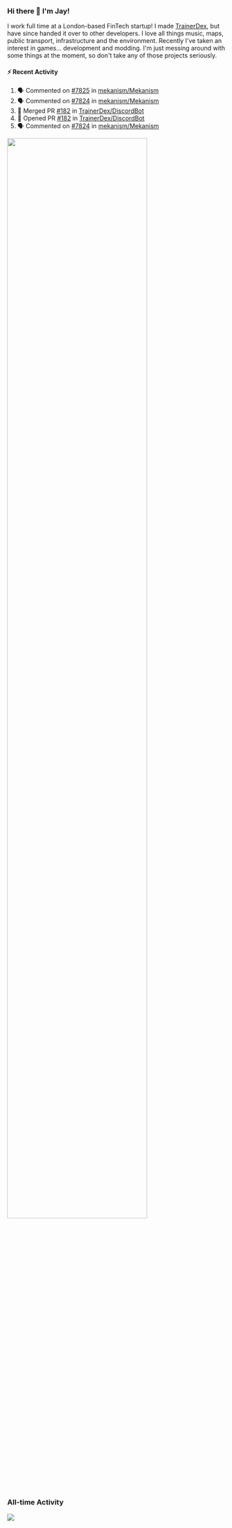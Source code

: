 ### Hi there 👋 I'm Jay!
I work full time at a London-based FinTech startup! I made [TrainerDex](https://www.github.com/TrainerDex), but have since handed it over to other developers. I love all things music, maps, public transport, infrastructure and the environment. Recently I've taken an interest in games... development and modding. I'm just messing around with some things at the moment, so don't take any of those projects seriously.

#### :zap: Recent Activity
<!--START_SECTION:activity-->
1. 🗣 Commented on [#7825](https://github.com/mekanism/Mekanism/pull/7825#issuecomment-1657903616) in [mekanism/Mekanism](https://github.com/mekanism/Mekanism)
2. 🗣 Commented on [#7824](https://github.com/mekanism/Mekanism/pull/7824#issuecomment-1657903006) in [mekanism/Mekanism](https://github.com/mekanism/Mekanism)
3. 🎉 Merged PR [#182](https://github.com/TrainerDex/DiscordBot/pull/182) in [TrainerDex/DiscordBot](https://github.com/TrainerDex/DiscordBot)
4. 💪 Opened PR [#182](https://github.com/TrainerDex/DiscordBot/pull/182) in [TrainerDex/DiscordBot](https://github.com/TrainerDex/DiscordBot)
5. 🗣 Commented on [#7824](https://github.com/mekanism/Mekanism/pull/7824#issuecomment-1644797857) in [mekanism/Mekanism](https://github.com/mekanism/Mekanism)
<!--END_SECTION:activity-->

[<img src="https://wakatime.com/share/@TurnrDev/4142a9ac-7325-4d2f-a2bb-ec199b5c798c.svg" width="80%" />](https://wakatime.com/@TurnrDev)  


### All-time Activity
[<img src="https://github-readme-stats.vercel.app/api/wakatime?username=TurnrDev&layout=compact" />](https://wakatime.com/@TurnrDev)

